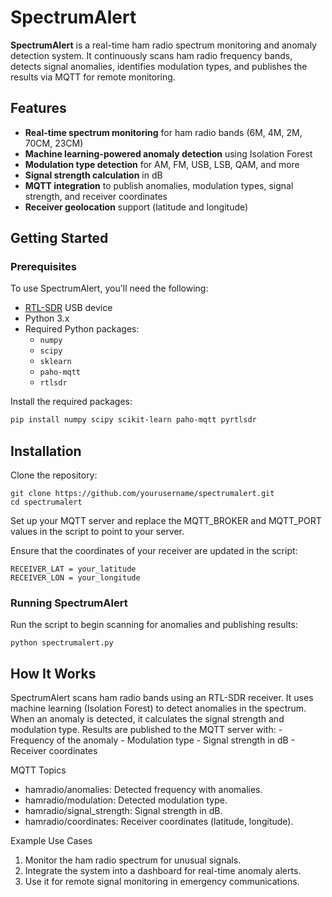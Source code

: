 # SpectrumAlert

**SpectrumAlert** is a real-time ham radio spectrum monitoring and anomaly detection system. It continuously scans ham radio frequency bands, detects signal anomalies, identifies modulation types, and publishes the results via MQTT for remote monitoring.

## Features
- **Real-time spectrum monitoring** for ham radio bands (6M, 4M, 2M, 70CM, 23CM)
- **Machine learning-powered anomaly detection** using Isolation Forest
- **Modulation type detection** for AM, FM, USB, LSB, QAM, and more
- **Signal strength calculation** in dB
- **MQTT integration** to publish anomalies, modulation types, signal strength, and receiver coordinates
- **Receiver geolocation** support (latitude and longitude)

## Getting Started

### Prerequisites
To use SpectrumAlert, you'll need the following:
- [RTL-SDR](https://www.rtl-sdr.com/) USB device
- Python 3.x
- Required Python packages:
  - `numpy`
  - `scipy`
  - `sklearn`
  - `paho-mqtt`
  - `rtlsdr`

Install the required packages:
```bash
pip install numpy scipy scikit-learn paho-mqtt pyrtlsdr
```

## Installation

Clone the repository:

```
git clone https://github.com/yourusername/spectrumalert.git
cd spectrumalert
```

Set up your MQTT server and replace the MQTT_BROKER and MQTT_PORT values in the script to point to your server.

Ensure that the coordinates of your receiver are updated in the script:



    RECEIVER_LAT = your_latitude
    RECEIVER_LON = your_longitude

### Running SpectrumAlert

Run the script to begin scanning for anomalies and publishing results:

```
python spectrumalert.py
```

## How It Works

SpectrumAlert scans ham radio bands using an RTL-SDR receiver.
It uses machine learning (Isolation Forest) to detect anomalies in the spectrum.
    When an anomaly is detected, it calculates the signal strength and modulation type.
    Results are published to the MQTT server with:
        - Frequency of the anomaly
        - Modulation type
        - Signal strength in dB
        - Receiver coordinates

MQTT Topics

- hamradio/anomalies: Detected frequency with anomalies.
- hamradio/modulation: Detected modulation type.
- hamradio/signal_strength: Signal strength in dB.
- hamradio/coordinates: Receiver coordinates (latitude, longitude).

Example Use Cases

1. Monitor the ham radio spectrum for unusual signals.
2. Integrate the system into a dashboard for real-time anomaly alerts.
3. Use it for remote signal monitoring in emergency communications.

